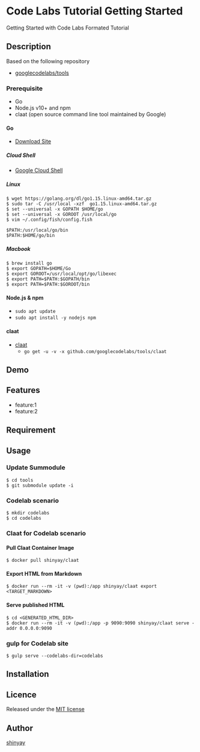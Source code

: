 # Code Labs Tutorial Getting Started

Getting Started with Code Labs Formated Tutorial

## Description
Based on the following repository
- [googlecodelabs/tools](https://github.com/googlecodelabs/tools)

### Prerequisite
- Go
- Node.js v10+ and npm
- claat (open source command line tool maintained by Google)

#### Go
- [Download Site](https://golang.org/dl/)

##### Cloud Shell
- [Google Cloud Shell](https://shell.cloud.google.com/?hl=en_US&fromcloudshell=true&show=terminal)

##### Linux
```
$ wget https://golang.org/dl/go1.15.linux-amd64.tar.gz
$ sudo tar -C /usr/local -xzf  go1.15.linux-amd64.tar.gz
$ set --universal -x GOPATH $HOME/go
$ set --universal -x GOROOT /usr/local/go
$ vim ~/.config/fish/config.fish

$PATH:/usr/local/go/bin 
$PATH:$HOME/go/bin
```

##### Macbook
```
$ brew install go
$ export GOPATH=$HOME/Go
$ export GOROOT=/usr/local/opt/go/libexec
$ export PATH=$PATH:$GOPATH/bin
$ export PATH=$PATH:$GOROOT/bin
```

#### Node.js & npm
- `sudo apt update`
- `sudo apt install -y nodejs npm`

#### claat
- [claat](https://github.com/googlecodelabs/tools/tree/master/claat#install)
  - `go get -u -v -x github.com/googlecodelabs/tools/claat`

## Demo

## Features

- feature:1
- feature:2

## Requirement

## Usage
### Update Summodule
```
$ cd tools
$ git submodule update -i
```

### Codelab scenario
```
$ mkdir codelabs
$ cd codelabs
```

### Claat for Codelab scenario
#### Pull Claat Container Image
```
$ docker pull shinyay/claat
```

#### Export HTML from Markdown
```
$ docker run --rm -it -v (pwd):/app shinyay/claat export <TARGET_MARKDOWN>
```

#### Serve published HTML
```
$ cd <GENERATED_HTML_DIR>
$ docker run --rm -it -v (pwd):/app -p 9090:9090 shinyay/claat serve -addr 0.0.0.0:9090
```

### gulp for Codelab site
```
$ gulp serve --codelabs-dir=codelabs
```

## Installation

## Licence

Released under the [MIT license](https://gist.githubusercontent.com/shinyay/56e54ee4c0e22db8211e05e70a63247e/raw/34c6fdd50d54aa8e23560c296424aeb61599aa71/LICENSE)

## Author

[shinyay](https://github.com/shinyay)
